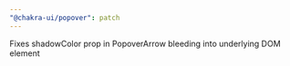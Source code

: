 ```yaml
---
"@chakra-ui/popover": patch
---
```


Fixes shadowColor prop in PopoverArrow bleeding into underlying DOM element
